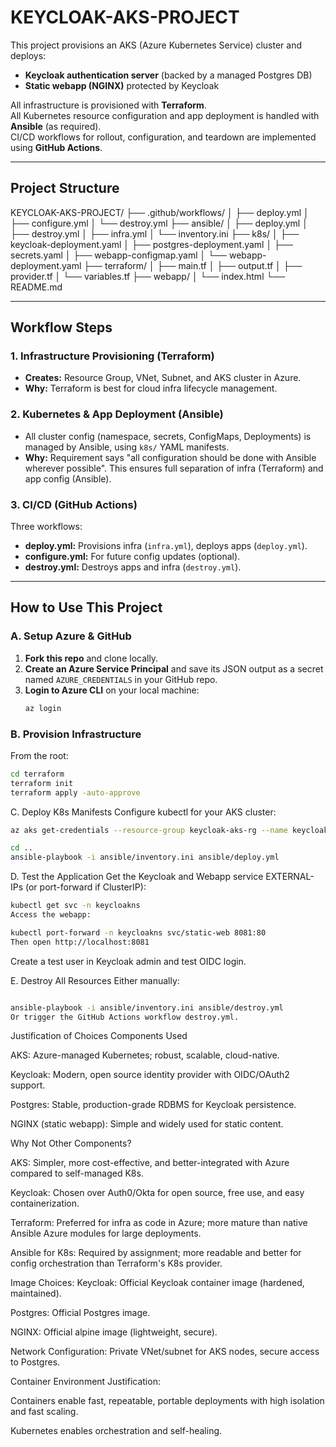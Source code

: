 # KEYCLOAK-AKS-PROJECT

This project provisions an AKS (Azure Kubernetes Service) cluster and deploys: 

- **Keycloak authentication server** (backed by a managed Postgres DB)
- **Static webapp (NGINX)** protected by Keycloak

All infrastructure is provisioned with **Terraform**.  
All Kubernetes resource configuration and app deployment is handled with **Ansible** (as required).  
CI/CD workflows for rollout, configuration, and teardown are implemented using **GitHub Actions**.

---

## Project Structure
KEYCLOAK-AKS-PROJECT/
├── .github/workflows/
│ ├── deploy.yml
│ ├── configure.yml
│ └── destroy.yml
├── ansible/
│ ├── deploy.yml
│ ├── destroy.yml
│ ├── infra.yml
│ └── inventory.ini
├── k8s/
│ ├── keycloak-deployment.yaml
│ ├── postgres-deployment.yaml
│ ├── secrets.yaml
│ ├── webapp-configmap.yaml
│ └── webapp-deployment.yaml
├── terraform/
│ ├── main.tf
│ ├── output.tf
│ ├── provider.tf
│ └── variables.tf
├── webapp/
│ └── index.html
└── README.md



---

## Workflow Steps

### 1. **Infrastructure Provisioning (Terraform)**
- **Creates:** Resource Group, VNet, Subnet, and AKS cluster in Azure.
- **Why:** Terraform is best for cloud infra lifecycle management.

### 2. **Kubernetes & App Deployment (Ansible)**
- All cluster config (namespace, secrets, ConfigMaps, Deployments) is managed by Ansible, using `k8s/` YAML manifests.
- **Why:** Requirement says "all configuration should be done with Ansible wherever possible". This ensures full separation of infra (Terraform) and app config (Ansible).

### 3. **CI/CD (GitHub Actions)**
Three workflows:
- **deploy.yml:** Provisions infra (`infra.yml`), deploys apps (`deploy.yml`).
- **configure.yml:** For future config updates (optional).
- **destroy.yml:** Destroys apps and infra (`destroy.yml`).

---

## How to Use This Project

### **A. Setup Azure & GitHub**
1. **Fork this repo** and clone locally.
2. **Create an Azure Service Principal** and save its JSON output as a secret named `AZURE_CREDENTIALS` in your GitHub repo.
3. **Login to Azure CLI** on your local machine:
    ```sh
    az login
    ```

### **B. Provision Infrastructure**
From the root:
```sh
cd terraform
terraform init
terraform apply -auto-approve
```


C. Deploy K8s Manifests
Configure kubectl for your AKS cluster:
```sh
az aks get-credentials --resource-group keycloak-aks-rg --name keycloakaks

cd ..
ansible-playbook -i ansible/inventory.ini ansible/deploy.yml
```


D. Test the Application
Get the Keycloak and Webapp service EXTERNAL-IPs (or port-forward if ClusterIP):
```sh
kubectl get svc -n keycloakns
Access the webapp:

kubectl port-forward -n keycloakns svc/static-web 8081:80
Then open http://localhost:8081
```

Create a test user in Keycloak admin and test OIDC login.

E. Destroy All Resources
Either manually:
```sh

ansible-playbook -i ansible/inventory.ini ansible/destroy.yml
Or trigger the GitHub Actions workflow destroy.yml.
```

Justification of Choices
Components Used

AKS: Azure-managed Kubernetes; robust, scalable, cloud-native.

Keycloak: Modern, open source identity provider with OIDC/OAuth2 support.

Postgres: Stable, production-grade RDBMS for Keycloak persistence.

NGINX (static webapp): Simple and widely used for static content.

Why Not Other Components?

AKS: Simpler, more cost-effective, and better-integrated with Azure compared to self-managed K8s.

Keycloak: Chosen over Auth0/Okta for open source, free use, and easy containerization.

Terraform: Preferred for infra as code in Azure; more mature than native Ansible Azure modules for large deployments.

Ansible for K8s: Required by assignment; more readable and better for config orchestration than Terraform's K8s provider.

Image Choices:
Keycloak: Official Keycloak container image (hardened, maintained).

Postgres: Official Postgres image.

NGINX: Official alpine image (lightweight, secure).

Network Configuration:
Private VNet/subnet for AKS nodes, secure access to Postgres.

Container Environment Justification:

Containers enable fast, repeatable, portable deployments with high isolation and fast scaling.

Kubernetes enables orchestration and self-healing.





